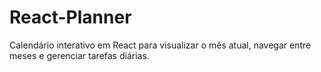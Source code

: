 # React-Planner
Calendário interativo em React para visualizar o mês atual, navegar entre meses e gerenciar tarefas diárias.
